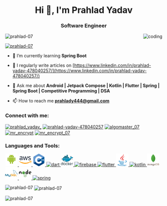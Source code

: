 <h1 align="center">Hi 👋, I'm Prahlad Yadav</h1>
<h3 align="center">Software Engineer</h3>
<img align="right"alt="coding"width 400 src "https://media2.giphy.com/media/v1.Y2lkPTc5MGI3NjExZXp3YnFjbmNvcG94M3lxMnUzYm5wNW00MmdrNnUzaHdxeml5dHoyMSZlcD12MV9pbnRlcm5hbF9naWZfYnlfaWQmY3Q9Zw/bGgsc5mWoryfgKBx1u/giphy.gif">

<p align="left"> <img src="https://komarev.com/ghpvc/?username=prahlad-07&label=Profile%20views&color=0e75b6&style=flat" alt="prahlad-07" /> </p>

<p align="left"> <a href="https://github.com/ryo-ma/github-profile-trophy"><img src="https://github-profile-trophy.vercel.app/?username=prahlad-07" alt="prahlad-07" /></a> </p>

- 🌱 I’m currently learning **Spring Boot**

- 📝 I regularly write articles on [https://www.linkedin.com/in/prahlad-yadav-478040257/](https://www.linkedin.com/in/prahlad-yadav-478040257/)

- 💬 Ask me about **Android | Jetpack Compose | Kotlin | Flutter | Spring | Spring Boot | Competitive Programming | DSA**

- 📫 How to reach me **prahlady444@gmail.com**

<h3 align="left">Connect with me:</h3>
<p align="left">
<a href="https://twitter.com/prahlad_yadav_" target="blank"><img align="center" src="https://raw.githubusercontent.com/rahuldkjain/github-profile-readme-generator/master/src/images/icons/Social/twitter.svg" alt="prahlad_yadav_" height="30" width="40" /></a>
<a href="https://linkedin.com/in/prahlad-yadav-478040257" target="blank"><img align="center" src="https://raw.githubusercontent.com/rahuldkjain/github-profile-readme-generator/master/src/images/icons/Social/linked-in-alt.svg" alt="prahlad-yadav-478040257" height="30" width="40" /></a>
<a href="https://www.youtube.com/c/algomaster_07" target="blank"><img align="center" src="https://raw.githubusercontent.com/rahuldkjain/github-profile-readme-generator/master/src/images/icons/Social/youtube.svg" alt="algomaster_07" height="30" width="40" /></a>
<a href="https://www.hackerrank.com/mr_encrypt" target="blank"><img align="center" src="https://raw.githubusercontent.com/rahuldkjain/github-profile-readme-generator/master/src/images/icons/Social/hackerrank.svg" alt="mr_encrypt" height="30" width="40" /></a>
<a href="https://www.leetcode.com/mr_encrypt_07" target="blank"><img align="center" src="https://raw.githubusercontent.com/rahuldkjain/github-profile-readme-generator/master/src/images/icons/Social/leet-code.svg" alt="mr_encrypt_07" height="30" width="40" /></a>
</p>

<h3 align="left">Languages and Tools:</h3>
<p align="left"> <a href="https://developer.android.com" target="_blank" rel="noreferrer"> <img src="https://raw.githubusercontent.com/devicons/devicon/master/icons/android/android-original-wordmark.svg" alt="android" width="40" height="40"/> </a> <a href="https://aws.amazon.com" target="_blank" rel="noreferrer"> <img src="https://raw.githubusercontent.com/devicons/devicon/master/icons/amazonwebservices/amazonwebservices-original-wordmark.svg" alt="aws" width="40" height="40"/> </a> <a href="https://www.w3schools.com/cpp/" target="_blank" rel="noreferrer"> <img src="https://raw.githubusercontent.com/devicons/devicon/master/icons/cplusplus/cplusplus-original.svg" alt="cplusplus" width="40" height="40"/> </a> <a href="https://dart.dev" target="_blank" rel="noreferrer"> <img src="https://www.vectorlogo.zone/logos/dartlang/dartlang-icon.svg" alt="dart" width="40" height="40"/> </a> <a href="https://www.docker.com/" target="_blank" rel="noreferrer"> <img src="https://raw.githubusercontent.com/devicons/devicon/master/icons/docker/docker-original-wordmark.svg" alt="docker" width="40" height="40"/> </a> <a href="https://firebase.google.com/" target="_blank" rel="noreferrer"> <img src="https://www.vectorlogo.zone/logos/firebase/firebase-icon.svg" alt="firebase" width="40" height="40"/> </a> <a href="https://flutter.dev" target="_blank" rel="noreferrer"> <img src="https://www.vectorlogo.zone/logos/flutterio/flutterio-icon.svg" alt="flutter" width="40" height="40"/> </a> <a href="https://www.java.com" target="_blank" rel="noreferrer"> <img src="https://raw.githubusercontent.com/devicons/devicon/master/icons/java/java-original.svg" alt="java" width="40" height="40"/> </a> <a href="https://kotlinlang.org" target="_blank" rel="noreferrer"> <img src="https://www.vectorlogo.zone/logos/kotlinlang/kotlinlang-icon.svg" alt="kotlin" width="40" height="40"/> </a> <a href="https://www.mongodb.com/" target="_blank" rel="noreferrer"> <img src="https://raw.githubusercontent.com/devicons/devicon/master/icons/mongodb/mongodb-original-wordmark.svg" alt="mongodb" width="40" height="40"/> </a> <a href="https://www.mysql.com/" target="_blank" rel="noreferrer"> <img src="https://raw.githubusercontent.com/devicons/devicon/master/icons/mysql/mysql-original-wordmark.svg" alt="mysql" width="40" height="40"/> </a> <a href="https://nodejs.org" target="_blank" rel="noreferrer"> <img src="https://raw.githubusercontent.com/devicons/devicon/master/icons/nodejs/nodejs-original-wordmark.svg" alt="nodejs" width="40" height="40"/> </a> <a href="https://spring.io/" target="_blank" rel="noreferrer"> <img src="https://www.vectorlogo.zone/logos/springio/springio-icon.svg" alt="spring" width="40" height="40"/> </a> </p>

<p><img align="left" src="https://github-readme-stats.vercel.app/api/top-langs?username=prahlad-07&show_icons=true&locale=en&layout=compact" alt="prahlad-07" /></p>

<p>&nbsp;<img align="center" src="https://github-readme-stats.vercel.app/api?username=prahlad-07&show_icons=true&locale=en" alt="prahlad-07" /></p>

<p><img align="center" src="https://github-readme-streak-stats.herokuapp.com/?user=prahlad-07&" alt="prahlad-07" /></p>
